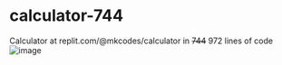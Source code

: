 # calculator-744
Calculator at replit.com/@mkcodes/calculator in ~~744~~ 972 lines of code
![image](https://user-images.githubusercontent.com/54957445/136662145-f0a3fc87-4edd-450e-a65e-4b7c484494d2.png)
